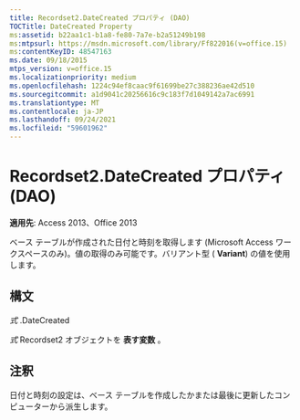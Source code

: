 ```yaml
---
title: Recordset2.DateCreated プロパティ (DAO)
TOCTitle: DateCreated Property
ms:assetid: b22aa1c1-b1a8-fe80-7a7e-b2a51249b198
ms:mtpsurl: https://msdn.microsoft.com/library/Ff822016(v=office.15)
ms:contentKeyID: 48547163
ms.date: 09/18/2015
mtps_version: v=office.15
ms.localizationpriority: medium
ms.openlocfilehash: 1224c94ef8caac9f61699be27c388236ae42d510
ms.sourcegitcommit: a1d9041c20256616c9c183f7d1049142a7ac6991
ms.translationtype: MT
ms.contentlocale: ja-JP
ms.lasthandoff: 09/24/2021
ms.locfileid: "59601962"
---
```

# <a name="recordset2datecreated-property-dao"></a>Recordset2.DateCreated プロパティ (DAO)


**適用先**: Access 2013、Office 2013

ベース テーブルが作成された日付と時刻を取得します (Microsoft Access ワークスペースのみ)。値の取得のみ可能です。バリアント型 ( **Variant**) の値を使用します。

## <a name="syntax"></a>構文

*式* .DateCreated

*式* Recordset2 オブジェクトを **表す変数** 。

## <a name="remarks"></a>注釈

日付と時刻の設定は、ベース テーブルを作成したかまたは最後に更新したコンピューターから派生します。


